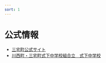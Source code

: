 ```yaml
---
sort: 1
---
```


# 公式情報

- [三宅町公式サイト](https://www.town.miyake.lg.jp/)
- [川西町・三宅町式下中学校組合立　式下中学校](https://shikige-jh.edumap.jp/)